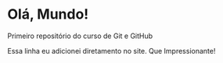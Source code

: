 # Olá, Mundo!
 Primeiro repositório do curso de Git e GitHub
 
Essa linha eu adicionei diretamento no site. Que Impressionante!
